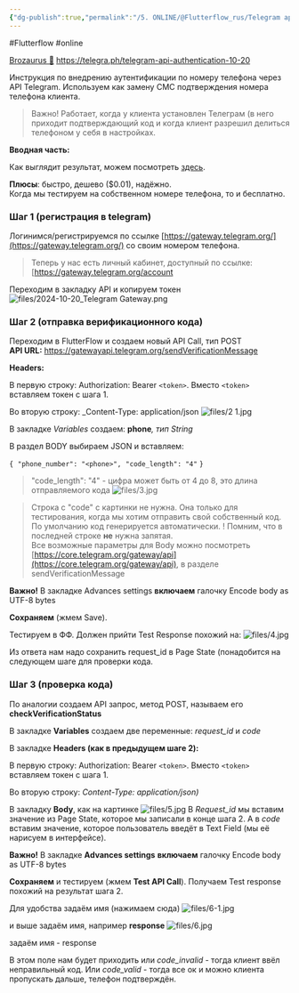```yaml
---
{"dg-publish":true,"permalink":"/5. ONLINE/@Flutterflow_rus/Telegram api authentication/","created":"2024-10-22T13:24:29.128-03:00","updated":"2024-10-22T16:10:34.135-03:00"}
---
```


#Flutterflow #online 

[Brozaurus 🦕](https://t.me/Brozaurus)
https://telegra.ph/telegram-api-authentication-10-20

Инструкция по внедрению аутентификации по номеру телефона через API Telegram. Используем как замену СМС подтверждения номера телефона клиента.

> Важно! Работает, когда у клиента установлен Телеграм (в него приходит подтверждающий код и когда клиент разрешил делиться телефоном у себя в настройках.

**Вводная часть:**

Как выглядит результат, можем посмотреть [здесь](https://core.telegram.org/gateway).

**Плюсы**: быстро, дешево ($0.01), надёжно.  
Когда мы тестируем на собственном номере телефона, то и бесплатно.

### Шаг 1 (регистрация в telegram)
Логинимся/регистрируемся по ссылке [https://gateway.telegram.org/](https://gateway.telegram.org/) со своим номером телефона.

> Теперь у нас есть личный кабинет, доступный по ссылке: [https://gateway.telegram.org/account


Переходим в закладку API и копируем токен
![files/2024-10-20_Telegram Gateway.png](/img/user/5.%20ONLINE/@Flutterflow_rus/files/2024-10-20_Telegram%20Gateway.png)

### Шаг 2 (отправка верификационного кода)

Переходим в FlutterFlow и создаем новый API Call, тип POST  
**API URL:** https://gatewayapi.telegram.org/sendVerificationMessage  

**Headers:**

В первую строку: Authorization: Bearer `<token>`. Вместо `<token>` вставляем токен с шага 1.

Во вторую строку: _Content-Type: application/json
![files/2 1.jpg](/img/user/5.%20ONLINE/@Flutterflow_rus/files/2%201.jpg)

В закладке _Variables_ создаем: **phone**_, тип String_

В раздел BODY выбираем JSON и вставляем:

`{`
 `"phone_number": "<phone>",`
 `"code_length": "4"`
`}`

> "code_length": "4" - цифра может быть от 4 до 8, это длина отправляемого кода
![files/3.jpg](/img/user/5.%20ONLINE/@Flutterflow_rus/files/3.jpg)

> Строка c "code" c картинки не нужна. Она только для тестирования, когда мы хотим отправить свой собственный код. По умолчанию код генерируется автоматически. 
> ! Помним, что в последней строке **не** нужна запятая.  
> Все возможные параметры для Body можно посмотреть [https://core.telegram.org/gateway/api](https://core.telegram.org/gateway/api), в разделе sendVerificationMessage

**Важно!** В закладке Advances settings **включаем** галочку Encode body as UTF-8 bytes

**Сохраняем** (жмем Save).

Тестируем в ФФ. Должен прийти Test Response похожий на:
![files/4.jpg](/img/user/5.%20ONLINE/@Flutterflow_rus/files/4.jpg)

Из ответа нам надо сохранить request_id в Page State (понадобится на следующем шаге для проверки кода.

### Шаг 3 (проверка кода)
По аналогии создаем API запрос, метод POST, называем его **checkVerificationStatus**

В закладке **Variables** создаем две переменные: _request_id_ и _code_

В закладке **Headers (**как в предыдущем шаге 2)**:**

В первую строку: Authorization: Bearer `<token>`. Вместо `<token>` вставляем токен с шага 1.

Во вторую строку: _Content-Type: application/json)_

В закладку **Body**, как на картинке
![files/5.jpg](/img/user/5.%20ONLINE/@Flutterflow_rus/files/5.jpg)
В _Request_id_ мы вставим значение из Page State, которое мы записали в конце шага 2. А в _code_ вставим значение, которое пользователь введёт в Text Field (мы её нарисуем в интерфейсе).

**Важно!** В закладке **Advances settings** **включаем** галочку Encode body as UTF-8 bytes

**Сохраняем** и тестируем (жмем **Test API Call**). Получаем Test response похожий на результат шага 2.

Для удобства задаём имя (нажимаем сюда)
![files/6-1.jpg](/img/user/5.%20ONLINE/@Flutterflow_rus/files/6-1.jpg)

и выше задаём имя, например **response**
![files/6.jpg](/img/user/5.%20ONLINE/@Flutterflow_rus/files/6.jpg)

задаём имя - response

В этом поле нам будет приходить или _code_invalid_ - тогда клиент ввёл неправильный код. Или _code_valid_ - тогда все ок и можно клиента пропускать дальше, телефон подтверждён.
